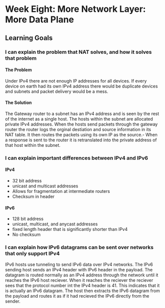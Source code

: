 # Week Eight: More Network Layer: More Data Plane

## Learning Goals

### I can explain the problem that NAT solves, and how it solves that problem

#### The Problem

Under IPv4 there are not enough IP addresses for all devices. If every device on earth had its own IPv4 address there would be duplicate devices and subnets and packet delivery would be a mess.

#### The Solution

The Gateway router to a subnet has an IPv4 address and is seen by the rest of the internet as a single host. The hosts within the subnet are allocated private IPv4 addresses. When the hosts send packets through the gateway router the router logs the orginal destiation and source information in its NAT table. It then routes the packets using its own IP as the source.- When a response is sent to the router it is retranslated into the private address of that host within the subnet.

### I can explain important differences between IPv4 and IPv6

#### IPv4

- 32 bit address
- unicast and multicast addresses
- Allows for fragmentation at intermediate routers
- Checksum in header

#### IPv6

- 128 bit address
- unicast, multicast, and anycast addresses
- fixed length header that is significantly shorter than IPv4
- No checksum

### I can explain how IPv6 datagrams can be sent over networks that only support IPv4

IPv6 hosts use tunneling to send IPv6 data over IPv4 networks. The IPv6 sending host sends an IPv4 header with IPv6 header in the payload. The datagram is routed normally as an IPv4 address through the network until it reaches the IPv6 host reciever. When it reaches the reciever the reciever sees that the protocol number int the IPv4 header is 41. This indicates that it is actually an IPv6 datagram. The host then extracts the IPv6 datagram from the payload and routes it as if it had recieved the IPv6 directly from the sender.
